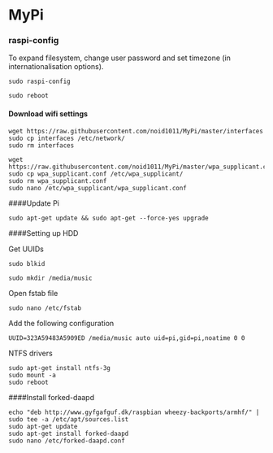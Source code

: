 # MyPi

### raspi-config

To expand filesystem, change user password and set timezone (in internationalisation options).

`sudo raspi-config`

`sudo reboot`

#### Download wifi settings

```
wget https://raw.githubusercontent.com/noid1011/MyPi/master/interfaces
sudo cp interfaces /etc/network/
sudo rm interfaces
```
```
wget https://raw.githubusercontent.com/noid1011/MyPi/master/wpa_supplicant.conf
sudo cp wpa_supplicant.conf /etc/wpa_supplicant/
sudo rm wpa_supplicant.conf
sudo nano /etc/wpa_supplicant/wpa_supplicant.conf
```


####Update Pi 

`sudo apt-get update && sudo apt-get --force-yes upgrade`

####Setting up HDD

Get UUIDs

`sudo blkid`

`sudo mkdir /media/music`

Open fstab file

`sudo nano /etc/fstab`

Add the following configuration

`UUID=323A59483A5909ED /media/music auto uid=pi,gid=pi,noatime 0 0`

NTFS drivers
```
sudo apt-get install ntfs-3g
sudo mount -a
sudo reboot
```
####Install forked-daapd

```
echo "deb http://www.gyfgafguf.dk/raspbian wheezy-backports/armhf/" | sudo tee -a /etc/apt/sources.list
sudo apt-get update
sudo apt-get install forked-daapd
sudo nano /etc/forked-daapd.conf
```
